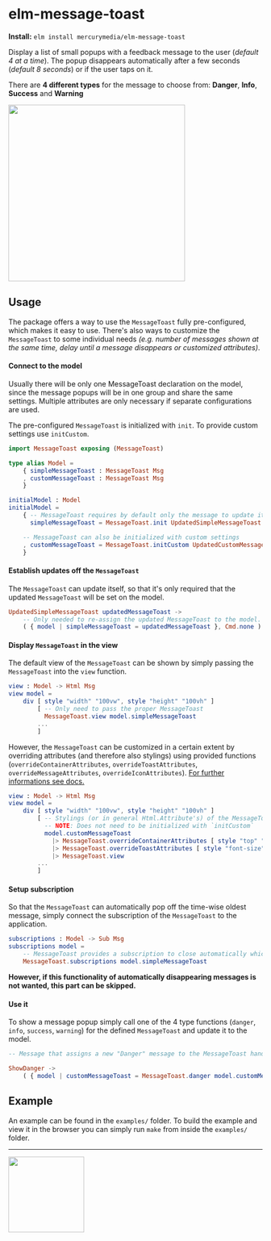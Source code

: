 # elm-message-toast

**Install:** `elm install mercurymedia/elm-message-toast`

Display a list of small popups with a feedback message to the user (_default 4 at a time_). The popup disappears automatically after a few seconds (_default 8 seconds_) or if the user taps on it.

There are **4 different types** for the message to choose from: **Danger**, **Info**, **Success** and **Warning**

<img src="https://user-images.githubusercontent.com/49154679/68119166-48ecb280-ff02-11e9-86d4-9ff5c8e3a241.png" width="350">

## Usage

The package offers a way to use the `MessageToast` fully pre-configured, which makes it easy to use. There's also ways to customize the `MessageToast` to some individual needs _(e.g. number of messages shown at the same time, delay until a message disappears or customized attributes)_.

#### Connect to the model

Usually there will be only one MessageToast declaration on the model, since the message popups will be in one group and share the same settings. Multiple attributes are only necessary if separate configurations are used.

The pre-configured `MessageToast` is initialized with `init`. To provide custom settings use `initCustom`.

```elm
import MessageToast exposing (MessageToast)

type alias Model =
    { simpleMessageToast : MessageToast Msg
    , customMessageToast : MessageToast Msg
    }

initialModel : Model
initialModel =
    { -- MessageToast requires by default only the message to update itself to the model
      simpleMessageToast = MessageToast.init UpdatedSimpleMessageToast

    -- MessageToast can also be initialized with custom settings
    , customMessageToast = MessageToast.initCustom UpdatedCustomMessageToast { delayInMs = 2000, toastsToShow = 10 }
    }
```

#### Establish updates off the `MessageToast`

The `MessageToast` can update itself, so that it's only required that the updated `MessageToast` will be set on the model.

```elm
UpdatedSimpleMessageToast updatedMessageToast ->
    -- Only needed to re-assign the updated MessageToast to the model.
    ( { model | simpleMessageToast = updatedMessageToast }, Cmd.none )
```

#### Display `MessageToast` in the view

The default view of the `MessageToast` can be shown by simply passing the `MessageToast` into the `view` function.

```elm
view : Model -> Html Msg
view model =
    div [ style "width" "100vw", style "height" "100vh" ]
        [ -- Only need to pass the proper MessageToast
          MessageToast.view model.simpleMessageToast
        ...
        ]
```

However, the `MessageToast` can be customized in a certain extent by overriding attributes (and therefore also stylings) using provided functions (`overrideContainerAttributes`, `overrideToastAttributes`, `overrideMessageAttributes`, `overrideIconAttributes`). [For further informations see docs.](http://package.elm-lang.org/packages/mercurymedia/elm-message-toast/latest/MessageToast)

```elm
view : Model -> Html Msg
view model =
    div [ style "width" "100vw", style "height" "100vh" ]
        [ -- Stylings (or in general Html.Attribute's) of the MessageToast view can be overridden
          -- NOTE: Does not need to be initialized with `initCustom`
          model.customMessageToast
            |> MessageToast.overrideContainerAttributes [ style "top" "20px", style "bottom" "auto" ]
            |> MessageToast.overrideToastAttributes [ style "font-size" "1rem" ]
            |> MessageToast.view
        ...
        ]
```

#### Setup subscription

So that the `MessageToast` can automatically pop off the time-wise oldest message, simply connect the subscription of the `MessageToast` to the application.

```elm
subscriptions : Model -> Sub Msg
subscriptions model =
    -- MessageToast provides a subscription to close automatically which is easy to use.
    MessageToast.subscriptions model.simpleMessageToast
```

**However, if this functionality of automatically disappearing messages is not wanted, this part can be skipped.**

#### Use it

To show a message popup simply call one of the 4 type functions (`danger`, `info`, `success`, `warning`) for the defined `MessageToast` and update it to the model.

```elm
-- Message that assigns a new "Danger" message to the MessageToast handler.

ShowDanger ->
    ( { model | customMessageToast = MessageToast.danger model.customMessageToast "Something critical happened." }, Cmd.none )
```

## Example

An example can be found in the `examples/` folder. To build the example and view it in the browser you can simply run `make` from inside the `examples/` folder.

---

[<img src="https://cdn.chimpify.net/5c5ab20aa85872ea638b4568/2019/03/logo-mercury-media.svg" width="150">](https://getmercury.io/)
